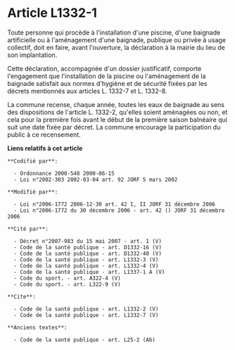# Article L1332-1

Toute personne qui procède à l'installation d'une piscine, d'une baignade artificielle ou à l'aménagement d'une baignade,
publique ou privée à usage collectif, doit en faire, avant l'ouverture, la déclaration à la mairie du lieu de son
implantation. 

Cette déclaration, accompagnée d'un dossier justificatif, comporte l'engagement que l'installation de la piscine ou
l'aménagement de la baignade satisfait aux normes d'hygiène et de sécurité fixées par les décrets mentionnés aux articles L.
1332-7 et L. 1332-8. 

La commune recense, chaque année, toutes les eaux de baignade au sens des dispositions de l'article L. 1332-2, qu'elles
soient aménagées ou non, et cela pour la première fois avant le début de la première saison balnéaire qui suit une date fixée
par décret. La commune encourage la participation du public à ce recensement.

**Liens relatifs à cet article**

	**Codifié par**:

	  - Ordonnance 2000-548 2000-06-15
	  - Loi n°2002-303 2002-03-04 art. 92 JORF 5 mars 2002

	**Modifié par**:

	  - Loi n°2006-1772 2006-12-30 art. 42 I, II JORF 31 décembre 2006
	  - Loi n°2006-1772 du 30 décembre 2006 - art. 42 () JORF 31 décembre 2006

	**Cité par**:

	  - Décret n°2007-983 du 15 mai 2007 - art. 1 (V)
	  - Code de la santé publique - art. D1332-16 (V)
	  - Code de la santé publique - art. D1332-40 (V)
	  - Code de la santé publique - art. L1332-3 (V)
	  - Code de la santé publique - art. L1332-4 (V)
	  - Code de la santé publique - art. L1337-1 A (V)
	  - Code du sport. - art. A322-4 (V)
	  - Code du sport. - art. L322-9 (V)

	**Cite**:

	  - Code de la santé publique - art. L1332-2 (V)
	  - Code de la santé publique - art. L1332-7 (V)

	**Anciens textes**:

	  - Code de la santé publique - art. L25-2 (Ab)
